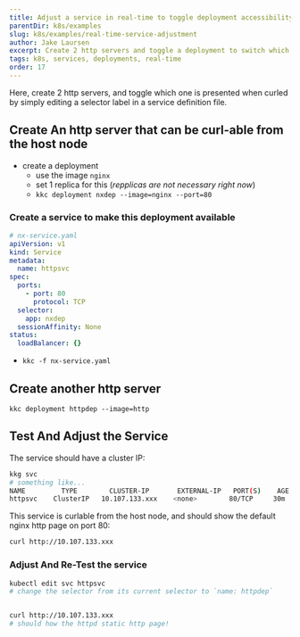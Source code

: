 ```yaml
---
title: Adjust a service in real-time to toggle deployment accessibility
parentDir: k8s/examples
slug: k8s/examples/real-time-service-adjustment
author: Jake Laursen
excerpt: Create 2 http servers and toggle a deployment to switch which server is served through the k8s service
tags: k8s, services, deployments, real-time
order: 17
---
```


Here, create 2 http servers, and toggle which one is presented when curled by simply editing a selector label in a service definition file.

## Create An http server that can be curl-able from the host node
  - create a deployment
    - use the image `nginx`
    - set 1 replica for this (_repplicas are not necessary right now_)
    - `kkc deployment nxdep --image=nginx --port=80`
### Create a service to  make this deployment available
```yaml
# nx-service.yaml
apiVersion: v1
kind: Service
metadata:
  name: httpsvc
spec:
  ports:
    - port: 80
      protocol: TCP
  selector:
    app: nxdep
  sessionAffinity: None
status:
  loadBalancer: {}
```
- `kkc -f nx-service.yaml`

## Create another http server
`kkc deployment httpdep --image=http`

## Test And Adjust the Service
The service should have a cluster IP:
```bash
kkg svc
# something like...
NAME         TYPE        CLUSTER-IP       EXTERNAL-IP   PORT(S)    AGE
httpsvc    ClusterIP   10.107.133.xxx    <none>        80/TCP     30m
```
This service is curlable from the host node, and should show the default nginx http page on port 80:

```bash
curl http://10.107.133.xxx
```

### Adjust And Re-Test the service
```bash
kubectl edit svc httpsvc
# change the selector from its current selector to `name: httpdep`


curl http://10.107.133.xxx
# should how the httpd static http page!
```
